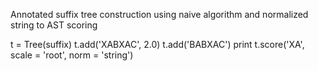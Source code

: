 Annotated suffix tree construction using naive algorithm and normalized string to AST scoring

t = Tree(suffix)
t.add('XABXAC', 2.0)
t.add('BABXAC')
print t.score('XA', scale = 'root', norm = 'string')